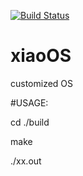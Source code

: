 [![Build Status](https://travis-ci.org/liangqiseu/xiaoOS.svg?branch=master)](https://travis-ci.org/liangqiseu/xiaoOS)
# xiaoOS
customized OS

#USAGE:

cd ./build

make

./xx.out
